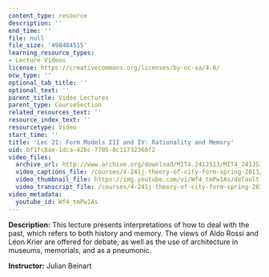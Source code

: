 ```yaml
---
content_type: resource
description: ''
end_time: ''
file: null
file_size: '498484515'
learning_resource_types:
- Lecture Videos
license: https://creativecommons.org/licenses/by-nc-sa/4.0/
ocw_type: ''
optional_tab_title: ''
optional_text: ''
parent_title: Video Lectures
parent_type: CourseSection
related_resources_text: ''
resource_index_text: ''
resourcetype: Video
start_time: ''
title: 'Lec 21: Form Models III and IV: Rationality and Memory'
uid: bf1fc8ae-1dca-42bc-7705-8c11732360f2
video_files:
  archive_url: http://www.archive.org/download/MIT4.241JS13/MIT4_241JS13_lec21_300k.mp4
  video_captions_file: /courses/4-241j-theory-of-city-form-spring-2013/b624957f3da05ba98a625139b91c59df_Wf4_tmPw1As.vtt
  video_thumbnail_file: https://img.youtube.com/vi/Wf4_tmPw1As/default.jpg
  video_transcript_file: /courses/4-241j-theory-of-city-form-spring-2013/4824b2f05c093d8423815cd50f0434e9_Wf4_tmPw1As.pdf
video_metadata:
  youtube_id: Wf4_tmPw1As
---
```


**Description:** This lecture presents interpretations of how to deal with the past, which refers to both history and memory. The views of Aldo Rossi and Léon Krier are offered for debate, as well as the use of architecture in museums, memorials, and as a pneumonic.

**Instructor:** Julian Beinart

